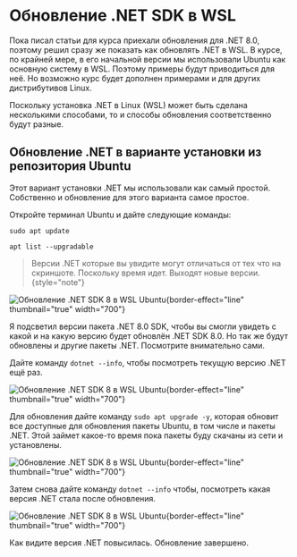 # Обновление .NET SDK в WSL
Пока писал статьи для курса приехали обновления для .NET 8.0, поэтому решил сразу же показать как обновлять .NET в WSL.
В курсе, по крайней мере, в его начальной версии мы использовали Ubuntu как основную систему в WSL. Поэтому примеры
будут приводиться для неё. Но возможно курс будет дополнен примерами и для других дистрибутивов Linux.

Поскольку установка .NET в Linux (WSL) может быть сделана несколькими способами, то и способы обновления соответственно
будут разные.

## Обновление .NET в варианте установки из репозитория Ubuntu
Этот вариант установки .NET мы использовали как самый простой. Собственно и обновление для этого варианта самое простое.

Откройте терминал Ubuntu и дайте следующие команды:

`sudo apt update`

`apt list --upgradable`

>Версии .NET которые вы увидите могут отличаться от тех что на скриншоте. Поскольку время идет. Выходят новые версии.
{style="note"}

![Обновление .NET SDK 8 в WSL Ubuntu](dotnetUbuntuUpdate01.png){border-effect="line" thumbnail="true" width="700"}

Я подсветил версии пакета .NET 8.0 SDK, чтобы вы смогли увидеть с какой и на какую версию будет обновлён .NET SDK 8.0.
Но так же будут обновлены и другие пакеты .NET. Посмотрите внимательно сами.

Дайте команду `dotnet --info`, чтобы посмотреть текущую версию .NET ещё раз.

![Обновление .NET SDK 8 в WSL Ubuntu](dotnetUbuntuUpdate02.png){border-effect="line" thumbnail="true" width="700"}

Для обновления дайте команду `sudo apt upgrade -y`, которая обновит все доступные для обновления пакеты Ubuntu, в том числе
и пакеты .NET. Этой займет какое-то время пока пакеты буду скачаны из сети и установлены.

![Обновление .NET SDK 8 в WSL Ubuntu](dotnetUbuntuUpdate03.png){border-effect="line" thumbnail="true" width="700"}

Затем снова дайте команду `dotnet --info` чтобы, посмотреть какая версия .NET стала после обновления.

![Обновление .NET SDK 8 в WSL Ubuntu](dotnetUbuntuUpdate04.png){border-effect="line" thumbnail="true" width="700"}

Как видите версия .NET повысилась. Обновление завершено.